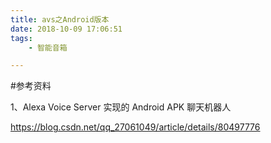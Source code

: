 ```yaml
---
title: avs之Android版本
date: 2018-10-09 17:06:51
tags:
	- 智能音箱

---
```




#参考资料

1、Alexa Voice Server 实现的 Android APK 聊天机器人

https://blog.csdn.net/qq_27061049/article/details/80497776





